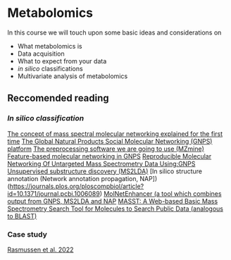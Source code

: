# Metabolomics

In this course we will touch upon some basic ideas and considerations on 
- What metabolomics is
- Data acquisition
- What to expect from your data
- *in silico* classifications
- Multivariate analysis of metabolomics

## Reccomended reading

### *In silico classification*
[The concept of mass spectral molecular networking explained for the first time](https://www.pnas.org/content/109/26/E1743)
[The Global Natural Products Social Molecular Networking (GNPS) platform](https://www.nature.com/articles/nbt.3597)
[The preprocessing software we are going to use (MZmine)](https://bmcbioinformatics.biomedcentral.com/articles/10.1186/1471-2105-11-395)
[Feature-based molecular networking in GNPS](https://www.biorxiv.org/content/10.1101/812404v1)
[Reproducible Molecular Networking Of Untargeted Mass Spectrometry Data Using:GNPS](https://chemrxiv.org/articles/Reproducible_Molecular_Networking_Of_Untargeted_Mass_Spectrometry_Data_Using_GNPS_/9333212/1)
[Unsupervised substructure discovery (MS2LDA)](https://www.pnas.org/content/113/48/13738)
[In silico structure annotation (Network annotation propagation, NAP])(https://journals.plos.org/ploscompbiol/article?id=10.1371/journal.pcbi.1006089)
[MolNetEnhancer (a tool which combines output from GNPS, MS2LDA and NAP](https://www.mdpi.com/2218-1989/9/7/144)
[MASST: A Web-based Basic Mass Spectrometry Search Tool for Molecules to Search Public Data (analogous to BLAST)](https://www.biorxiv.org/content/10.1101/591016v1.full)

### Case study
[Rasmussen et al. 2022](https://microbiomejournal.biomedcentral.com/articles/10.1186/s40168-021-01221-8)

